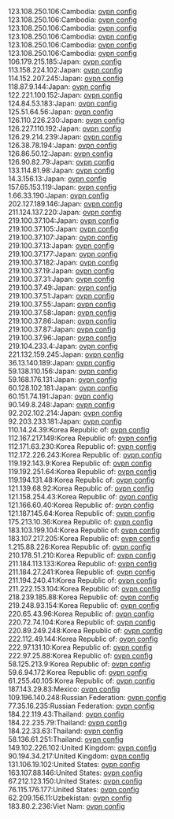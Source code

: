 123.108.250.106:Cambodia: [ovpn config](vpn/123_108_250_106.ovpn)  
123.108.250.106:Cambodia: [ovpn config](vpn/123_108_250_106.ovpn)  
123.108.250.106:Cambodia: [ovpn config](vpn/123_108_250_106.ovpn)  
123.108.250.106:Cambodia: [ovpn config](vpn/123_108_250_106.ovpn)  
123.108.250.106:Cambodia: [ovpn config](vpn/123_108_250_106.ovpn)  
123.108.250.106:Cambodia: [ovpn config](vpn/123_108_250_106.ovpn)  
106.179.215.185:Japan: [ovpn config](vpn/106_179_215_185.ovpn)  
113.158.224.102:Japan: [ovpn config](vpn/113_158_224_102.ovpn)  
114.152.207.245:Japan: [ovpn config](vpn/114_152_207_245.ovpn)  
118.87.9.144:Japan: [ovpn config](vpn/118_87_9_144.ovpn)  
122.221.100.152:Japan: [ovpn config](vpn/122_221_100_152.ovpn)  
124.84.53.183:Japan: [ovpn config](vpn/124_84_53_183.ovpn)  
125.51.64.56:Japan: [ovpn config](vpn/125_51_64_56.ovpn)  
126.110.226.230:Japan: [ovpn config](vpn/126_110_226_230.ovpn)  
126.227.110.192:Japan: [ovpn config](vpn/126_227_110_192.ovpn)  
126.29.214.239:Japan: [ovpn config](vpn/126_29_214_239.ovpn)  
126.38.78.194:Japan: [ovpn config](vpn/126_38_78_194.ovpn)  
126.86.50.12:Japan: [ovpn config](vpn/126_86_50_12.ovpn)  
126.90.82.79:Japan: [ovpn config](vpn/126_90_82_79.ovpn)  
133.114.81.98:Japan: [ovpn config](vpn/133_114_81_98.ovpn)  
14.3.156.13:Japan: [ovpn config](vpn/14_3_156_13.ovpn)  
157.65.153.119:Japan: [ovpn config](vpn/157_65_153_119.ovpn)  
1.66.33.190:Japan: [ovpn config](vpn/1_66_33_190.ovpn)  
202.127.189.146:Japan: [ovpn config](vpn/202_127_189_146.ovpn)  
211.124.137.220:Japan: [ovpn config](vpn/211_124_137_220.ovpn)  
219.100.37.104:Japan: [ovpn config](vpn/219_100_37_104.ovpn)  
219.100.37.105:Japan: [ovpn config](vpn/219_100_37_105.ovpn)  
219.100.37.107:Japan: [ovpn config](vpn/219_100_37_107.ovpn)  
219.100.37.13:Japan: [ovpn config](vpn/219_100_37_13.ovpn)  
219.100.37.177:Japan: [ovpn config](vpn/219_100_37_177.ovpn)  
219.100.37.182:Japan: [ovpn config](vpn/219_100_37_182.ovpn)  
219.100.37.19:Japan: [ovpn config](vpn/219_100_37_19.ovpn)  
219.100.37.31:Japan: [ovpn config](vpn/219_100_37_31.ovpn)  
219.100.37.49:Japan: [ovpn config](vpn/219_100_37_49.ovpn)  
219.100.37.51:Japan: [ovpn config](vpn/219_100_37_51.ovpn)  
219.100.37.55:Japan: [ovpn config](vpn/219_100_37_55.ovpn)  
219.100.37.58:Japan: [ovpn config](vpn/219_100_37_58.ovpn)  
219.100.37.86:Japan: [ovpn config](vpn/219_100_37_86.ovpn)  
219.100.37.87:Japan: [ovpn config](vpn/219_100_37_87.ovpn)  
219.100.37.96:Japan: [ovpn config](vpn/219_100_37_96.ovpn)  
219.104.233.4:Japan: [ovpn config](vpn/219_104_233_4.ovpn)  
221.132.159.245:Japan: [ovpn config](vpn/221_132_159_245.ovpn)  
36.13.140.189:Japan: [ovpn config](vpn/36_13_140_189.ovpn)  
59.138.110.156:Japan: [ovpn config](vpn/59_138_110_156.ovpn)  
59.168.176.131:Japan: [ovpn config](vpn/59_168_176_131.ovpn)  
60.128.102.181:Japan: [ovpn config](vpn/60_128_102_181.ovpn)  
60.151.74.191:Japan: [ovpn config](vpn/60_151_74_191.ovpn)  
90.149.8.248:Japan: [ovpn config](vpn/90_149_8_248.ovpn)  
92.202.102.214:Japan: [ovpn config](vpn/92_202_102_214.ovpn)  
92.203.233.181:Japan: [ovpn config](vpn/92_203_233_181.ovpn)  
110.14.24.39:Korea Republic of: [ovpn config](vpn/110_14_24_39.ovpn)  
112.167.217.149:Korea Republic of: [ovpn config](vpn/112_167_217_149.ovpn)  
112.171.63.230:Korea Republic of: [ovpn config](vpn/112_171_63_230.ovpn)  
112.172.226.243:Korea Republic of: [ovpn config](vpn/112_172_226_243.ovpn)  
119.192.143.9:Korea Republic of: [ovpn config](vpn/119_192_143_9.ovpn)  
119.192.251.64:Korea Republic of: [ovpn config](vpn/119_192_251_64.ovpn)  
119.194.131.48:Korea Republic of: [ovpn config](vpn/119_194_131_48.ovpn)  
121.139.68.92:Korea Republic of: [ovpn config](vpn/121_139_68_92.ovpn)  
121.158.254.43:Korea Republic of: [ovpn config](vpn/121_158_254_43.ovpn)  
121.166.60.40:Korea Republic of: [ovpn config](vpn/121_166_60_40.ovpn)  
121.187.145.64:Korea Republic of: [ovpn config](vpn/121_187_145_64.ovpn)  
175.213.10.36:Korea Republic of: [ovpn config](vpn/175_213_10_36.ovpn)  
183.103.199.104:Korea Republic of: [ovpn config](vpn/183_103_199_104.ovpn)  
183.107.217.205:Korea Republic of: [ovpn config](vpn/183_107_217_205.ovpn)  
1.215.88.226:Korea Republic of: [ovpn config](vpn/1_215_88_226.ovpn)  
210.178.51.210:Korea Republic of: [ovpn config](vpn/210_178_51_210.ovpn)  
211.184.113.133:Korea Republic of: [ovpn config](vpn/211_184_113_133.ovpn)  
211.184.27.241:Korea Republic of: [ovpn config](vpn/211_184_27_241.ovpn)  
211.194.240.41:Korea Republic of: [ovpn config](vpn/211_194_240_41.ovpn)  
211.222.153.104:Korea Republic of: [ovpn config](vpn/211_222_153_104.ovpn)  
218.239.185.88:Korea Republic of: [ovpn config](vpn/218_239_185_88.ovpn)  
219.248.93.154:Korea Republic of: [ovpn config](vpn/219_248_93_154.ovpn)  
220.65.43.96:Korea Republic of: [ovpn config](vpn/220_65_43_96.ovpn)  
220.72.74.104:Korea Republic of: [ovpn config](vpn/220_72_74_104.ovpn)  
220.89.249.248:Korea Republic of: [ovpn config](vpn/220_89_249_248.ovpn)  
222.112.49.144:Korea Republic of: [ovpn config](vpn/222_112_49_144.ovpn)  
222.97.131.10:Korea Republic of: [ovpn config](vpn/222_97_131_10.ovpn)  
222.97.25.88:Korea Republic of: [ovpn config](vpn/222_97_25_88.ovpn)  
58.125.213.9:Korea Republic of: [ovpn config](vpn/58_125_213_9.ovpn)  
59.6.94.172:Korea Republic of: [ovpn config](vpn/59_6_94_172.ovpn)  
61.255.40.105:Korea Republic of: [ovpn config](vpn/61_255_40_105.ovpn)  
187.143.29.83:Mexico: [ovpn config](vpn/187_143_29_83.ovpn)  
109.196.140.248:Russian Federation: [ovpn config](vpn/109_196_140_248.ovpn)  
77.35.16.235:Russian Federation: [ovpn config](vpn/77_35_16_235.ovpn)  
184.22.119.43:Thailand: [ovpn config](vpn/184_22_119_43.ovpn)  
184.22.235.79:Thailand: [ovpn config](vpn/184_22_235_79.ovpn)  
184.22.33.63:Thailand: [ovpn config](vpn/184_22_33_63.ovpn)  
58.136.61.251:Thailand: [ovpn config](vpn/58_136_61_251.ovpn)  
149.102.226.102:United Kingdom: [ovpn config](vpn/149_102_226_102.ovpn)  
90.194.34.217:United Kingdom: [ovpn config](vpn/90_194_34_217.ovpn)  
131.106.19.102:United States: [ovpn config](vpn/131_106_19_102.ovpn)  
163.107.88.146:United States: [ovpn config](vpn/163_107_88_146.ovpn)  
67.212.123.150:United States: [ovpn config](vpn/67_212_123_150.ovpn)  
76.115.176.177:United States: [ovpn config](vpn/76_115_176_177.ovpn)  
62.209.156.11:Uzbekistan: [ovpn config](vpn/62_209_156_11.ovpn)  
183.80.2.236:Viet Nam: [ovpn config](vpn/183_80_2_236.ovpn)  
